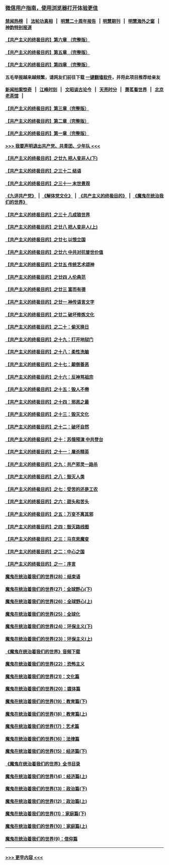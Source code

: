 ### [微信用户指南，使用浏览器打开体验更佳](https://github.com/gfw-breaker/banned-news1/blob/master/indexes/wechat-guide.md?t=0)
#### [禁闻热榜](热点新闻.md?t=0)  &nbsp;&nbsp;|&nbsp;&nbsp; [法轮功真相](https://github.com/gfw-breaker/truth/blob/master/README.md?t=0) &nbsp;&nbsp;|&nbsp;&nbsp; [明慧二十周年报告](https://github.com/gfw-breaker/mh-reports/blob/master/README.md?t=0) &nbsp;&nbsp;|&nbsp;&nbsp;[明慧期刊](https://github.com/gfw-breaker/mh-qikan) &nbsp;&nbsp;|&nbsp;&nbsp; [明慧海外之窗](https://github.com/gfw-breaker/mh-news/blob/master/README.md?t=0) &nbsp;&nbsp;|&nbsp;&nbsp; [神韵特别报道](https://github.com/gfw-breaker/mh-news/blob/master/shenyun.md?t=0)
#### [【共产主义的终极目的】第六章 （完整版）](../pages/nsc422/n11428913.md?t=02162002) 
#### [【共产主义的终极目的】第五章 （完整版）](../pages/nsc422/n11428912.md?t=02162002) 
#### [【共产主义的终极目的】第四章 （完整版）](../pages/nsc422/n11428907.md?t=02162002) 
#### 五毛举报越来越频繁，请网友们前往下载 [一键翻墙软件](https://github.com/gfw-breaker/ssr-accounts)，并将此项目推荐给亲友
#### [新闻拍案惊奇](https://github.com/gfw-breaker/banned-news1/blob/master/pages/link4.md) &nbsp;&nbsp;|&nbsp;&nbsp; [江峰时刻](https://github.com/gfw-breaker/banned-news1/blob/master/pages/link4.md) &nbsp;&nbsp;|&nbsp;&nbsp; [文昭谈古论今](https://github.com/gfw-breaker/banned-news1/blob/master/pages/link4.md) &nbsp;&nbsp;|&nbsp;&nbsp; [天亮时分](https://github.com/gfw-breaker/banned-news1/blob/master/pages/link4.md) &nbsp;&nbsp;|&nbsp;&nbsp; [萧茗看世界](https://github.com/gfw-breaker/banned-news1/blob/master/pages/link4.md) &nbsp;&nbsp;|&nbsp;&nbsp; [北京老茶馆](https://github.com/gfw-breaker/banned-news1/blob/master/pages/link4.md) &nbsp;&nbsp;|&nbsp;&nbsp; 
#### [【共产主义的终极目的】第三章（完整版）](../pages/nsc422/n11428848.md?t=02162002) 
#### [【共产主义的终极目的】第二章（完整版）](../pages/nsc422/n11428831.md?t=02162002) 
#### [【共产主义的终极目的】第一章（完整版）](../pages/nsc422/n11417651.md?t=02162002) 
#### [>>> 我要声明退出共产党、共青团、少年队 <<<](https://github.com/begood0513/goodnews/blob/master/quit/letter.md) 
#### [【共产主义的终极目的】之廿九 把人变非人(下)](../pages/nsc422/n11344140.md?t=02162002) 
#### [【共产主义的终极目的】之三十二 结语](../pages/nsc422/n11360535.md?t=02162002) 
#### [【共产主义的终极目的】之三十一 末世景观](../pages/nsc422/n11351129.md?t=02162002) 
#### [《九评共产党》](https://github.com/begood0513/9ping.md/blob/master/README.md) &nbsp;|&nbsp; [《解体党文化》](../../../../jtdwh.md/blob/master/README.md)  &nbsp;|&nbsp; [《共产主义的终极目的》](../../../../gczydzjmd.md/blob/master/README.md) &nbsp;|&nbsp; [《魔鬼在统治我们的世界》](../../../../mgztzwmdsj.md/blob/master/README.md) 
#### [【共产主义的终极目的】之三十 几成狼世界](../pages/nsc422/n11348280.md?t=02162002) 
#### [【共产主义的终极目的】之廿八 把人变非人(上)](../pages/nsc422/n11340492.md?t=02162002) 
#### [【共产主义的终极目的】之廿七 以恨立国](../pages/nsc422/n11336944.md?t=02162002) 
#### [【共产主义的终极目的】之廿六 中共对抗普世价值](../pages/nsc422/n11324785.md?t=02162002) 
#### [【共产主义的终极目的】之廿五 传统艺术颂神](../pages/nsc422/n11296396.md?t=02162002) 
#### [【共产主义的终极目的】之廿四 人伦典范](../pages/nsc422/n11296397.md?t=02162002) 
#### [【共产主义的终极目的】之廿三 富而有德](../pages/nsc422/n11283598.md?t=02162002) 
#### [【共产主义的终极目的】之廿一 神传语言文字](../pages/nsc422/n11263265.md?t=02162002) 
#### [【共产主义的终极目的】之廿二 破坏修炼文化](../pages/nsc422/n11245728.md?t=02162002) 
#### [【共产主义的终极目的】之二十：偷天换日](../pages/nsc422/n11238846.md?t=02162002) 
#### [【共产主义的终极目的】之十九：打开地狱门](../pages/nsc422/n11206376.md?t=02162002) 
#### [【共产主义的终极目的】之十八：柔性洗脑](../pages/nsc422/n11199994.md?t=02162002) 
#### [【共产主义的终极目的】之十七：颠倒善恶](../pages/nsc422/n11179782.md?t=02162002) 
#### [【共产主义的终极目的】之十六：反神骂祖宗](../pages/nsc422/n11166798.md?t=02162002) 
#### [【共产主义的终极目的】之十五：毁人不倦](../pages/nsc422/n11166792.md?t=02162002) 
#### [【共产主义的终极目的】之十四：邪恶之最](../pages/nsc422/n11150249.md?t=02162002) 
#### [【共产主义的终极目的】之十三：毁灭文化](../pages/nsc422/n11135227.md?t=02162002) 
#### [【共产主义的终极目的】之十二：破坏自然](../pages/nsc422/n11135214.md?t=02162002) 
#### [【共产主义的终极目的】之十：苏俄预演 中共登台](../pages/nsc422/n11118424.md?t=02162002) 
#### [【共产主义的终极目的】之十一：屠杀精英](../pages/nsc422/n11118442.md?t=02162002) 
#### [【共产主义的终极目的】之九：共产邪灵一路杀](../pages/nsc422/n11114139.md?t=02162002) 
#### [【共产主义的终极目的】之八：毁灭人类](../pages/nsc422/n11108503.md?t=02162002) 
#### [【共产主义的终极目的】之七：受苦的还是工农](../pages/nsc422/n11101809.md?t=02162002) 
#### [【共产主义的终极目的】之六：甜头和苦头](../pages/nsc422/n11096971.md?t=02162002) 
#### [【共产主义的终极目的】之五：万变不离其邪](../pages/nsc422/n11091285.md?t=02162002) 
#### [【共产主义的终极目的】之四：毁灭路线图](../pages/nsc422/n11086284.md?t=02162002) 
#### [【共产主义的终极目的】之三：马克思魔变](../pages/nsc422/n11061941.md?t=02162002) 
#### [【共产主义的终极目的】之二：中心之国](../pages/nsc422/n11047728.md?t=02162002) 
#### [【共产主义的终极目的】之一：序言](../pages/nsc422/n11086077.md?t=02162002) 
#### [魔鬼在统治着我们的世界(28)：结束语](../pages/nsc422/n10936246.md?t=02162002) 
#### [魔鬼在统治着我们的世界(27)：全球野心(下)](../pages/nsc422/n10928319.md?t=02162002) 
#### [魔鬼在统治着我们的世界(26)：全球野心(上)](../pages/nsc422/n10900318.md?t=02162002) 
#### [魔鬼在统治着我们的世界(25)：全球化](../pages/nsc422/n10788205.md?t=02162002) 
#### [魔鬼在统治着我们的世界(24)：环保主义(下)](../pages/nsc422/n10695307.md?t=02162002) 
#### [魔鬼在统治着我们的世界(23)：环保主义(上)](../pages/nsc422/n10688613.md?t=02162002) 
#### [《魔鬼在统治着我们的世界》音频下载](../pages/nsc422/n10635553.md?t=02162002) 
#### [魔鬼在统治着我们的世界(22)：恐怖主义](../pages/nsc422/n10614727.md?t=02162002) 
#### [魔鬼在统治着我们的世界(21)：文化篇](../pages/nsc422/n10597706.md?t=02162002) 
#### [魔鬼在统治着我们的世界(20)：媒体篇](../pages/nsc422/n10586579.md?t=02162002) 
#### [魔鬼在统治着我们的世界(19)：教育篇(下)](../pages/nsc422/n10564808.md?t=02162002) 
#### [魔鬼在统治着我们的世界(18)：教育篇(上)](../pages/nsc422/n10526970.md?t=02162002) 
#### [魔鬼在统治着我们的世界(17)：艺术篇](../pages/nsc422/n10499093.md?t=02162002) 
#### [魔鬼在统治着我们的世界(16)：法律篇](../pages/nsc422/n10485969.md?t=02162002) 
#### [魔鬼在统治着我们的世界(15)：经济篇(下)](../pages/nsc422/n10469975.md?t=02162002) 
#### [《魔鬼在统治着我们的世界》全书目录](../pages/nsc422/n10464261.md?t=02162002) 
#### [魔鬼在统治着我们的世界(14)：经济篇(上)](../pages/nsc422/n10457370.md?t=02162002) 
#### [魔鬼在统治着我们的世界(13)：政治篇(下)](../pages/nsc422/n10448270.md?t=02162002) 
#### [魔鬼在统治着我们的世界(12)：政治篇(上)](../pages/nsc422/n10444576.md?t=02162002) 
#### [魔鬼在统治着我们的世界(11)：家庭篇(下)](../pages/nsc422/n10440961.md?t=02162002) 
#### [魔鬼在统治着我们的世界(10)：家庭篇(上)](../pages/nsc422/n10435448.md?t=02162002) 
#### [魔鬼在统治着我们的世界(9)：信仰篇](../pages/nsc422/n10432159.md?t=02162002) 

----
#### [ >>> 更早内容 <<< ](../indexes/nsc422-earlier.md)
